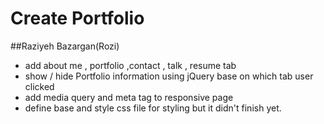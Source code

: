 # Create Portfolio

##Raziyeh Bazargan(Rozi)

- add about me , portfolio ,contact , talk , resume tab
- show / hide  Portfolio information using jQuery base on which tab user clicked
- add media query and meta tag to responsive page
- define  base and style  css file for styling but it didn't finish yet.
